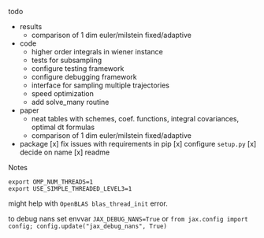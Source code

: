 todo
- results
  - comparison of 1 dim euler/milstein fixed/adaptive
- code
  - higher order integrals in wiener instance
  - tests for subsampling
  - configure testing framework
  - configure debugging framework
  - interface for sampling multiple trajectories
  - speed optimization
  - add solve_many routine
- paper
  - neat tables with schemes, coef. functions, integral covariances, optimal dt formulas
  - comparison of 1 dim euler/milstein fixed/adaptive
- package
  [x] fix issues with requirements in pip
  [x] configure `setup.py`
  [x] decide on name
  [x] readme

Notes
```
export OMP_NUM_THREADS=1
export USE_SIMPLE_THREADED_LEVEL3=1
```
might help with `OpenBLAS blas_thread_init` error.

to debug nans set envvar `JAX_DEBUG_NANS=True` or `from jax.config import config; config.update("jax_debug_nans", True)`
